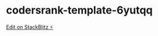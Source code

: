 # codersrank-template-6yutqq

[Edit on StackBlitz ⚡️](https://stackblitz.com/edit/codersrank-template-6yutqq)